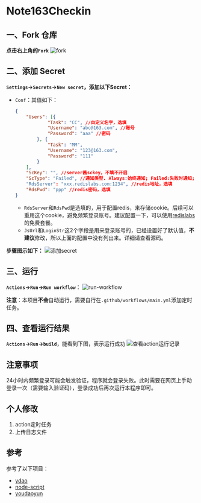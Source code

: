 # Note163Checkin

## 一、Fork 仓库

**点击右上角的`Fork`**
![fork](https://img.guoqianfan.com/note/2020/08/fork.png)

## 二、添加 Secret

**`Settings`->`Secrets`->`New secret`，添加以下Secret：**
- `Conf`：其值如下：
    ```json
    {
    	"Users": [{
    			"Task": "CC", //自定义名字，选填
    			"Username": "abc@163.com", //账号
    			"Password": "aaa" //密码
    		}, {
    			"Task": "MM",
    			"Username": "123@163.com",
    			"Password": "111"
    		}
    	],
    	"ScKey": "", //server酱sckey，不填不开启
    	"ScType": "Failed", //通知类型. Always:始终通知; Failed:失败时通知; 不填/其他:不通知;
    	"RdsServer": "xxx.redislabs.com:1234", //redis地址，选填
    	"RdsPwd": "ppp" //redis密码，选填
    }
    ```
    - `RdsServer`和`RdsPwd`是选填的，用于配置redis，来存储cookie。后续可以重用这个cookie，避免频繁登录账号。建议配置一下，可以使用[redislabs](https://app.redislabs.com/)的免费套餐。
    - `JsUrl`和`LoginStr`这2个字段是用来登录账号的，已经设置好了默认值，**不建议**修改，所以上面的配置中没有列出来。详细请查看源码。

**步骤图示如下：**
![添加secret](https://img.guoqianfan.com/note/2020/08/添加secret.png)

## 三、运行

**`Actions`->`Run`->`Run workflow`**：
![run-workflow](https://img.guoqianfan.com/note/2020/08/run-workflow.png)

**注意**：本项目**不会**自动运行，需要自行在`.github/workflows/main.yml`添加定时任务。

## 四、查看运行结果

**`Actions`->`Run`->`build`**，能看到下图，表示运行成功
![查看action运行记录](https://img.guoqianfan.com/note/2020/08/查看action运行记录.png)

## 注意事项

24小时内频繁登录可能会触发验证，程序就会登录失败。此时需要在网页上手动登录一次（需要输入验证码），登录成功后再次运行本程序即可。

## 个人修改
1. action定时任务
2. 上传日志文件

## 参考

参考了以下项目：
- [ydao](https://github.com/yygtboy/ydao/)
- [node-script](https://github.com/SunSeekerX/node-script)
- [youdaoyun](https://github.com/hezhizheng/youdaoyun)
